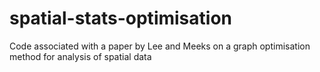 # spatial-stats-optimisation
Code associated with a paper by Lee and Meeks on a graph optimisation method for analysis of spatial data
